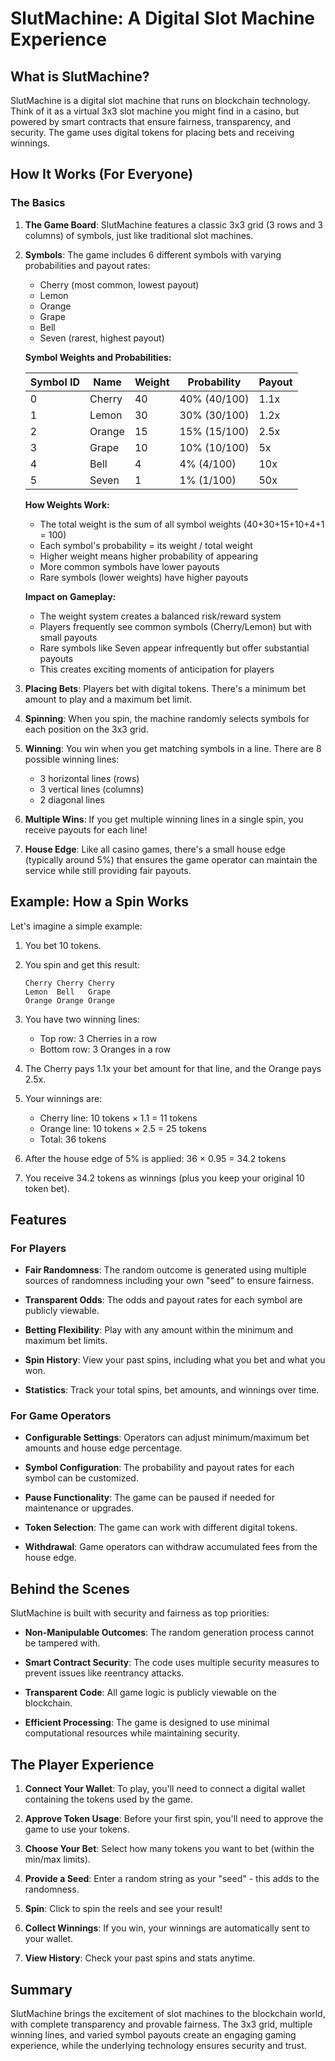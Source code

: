 # SlutMachine: A Digital Slot Machine Experience

## What is SlutMachine?

SlutMachine is a digital slot machine that runs on blockchain technology. Think of it as a virtual 3x3 slot machine you might find in a casino, but powered by smart contracts that ensure fairness, transparency, and security. The game uses digital tokens for placing bets and receiving winnings.

## How It Works (For Everyone)

### The Basics

1. **The Game Board**: SlutMachine features a classic 3x3 grid (3 rows and 3 columns) of symbols, just like traditional slot machines.

2. **Symbols**: The game includes 6 different symbols with varying probabilities and payout rates:
   - Cherry (most common, lowest payout)
   - Lemon
   - Orange
   - Grape
   - Bell
   - Seven (rarest, highest payout)

   **Symbol Weights and Probabilities:**
   
   | Symbol ID | Name   | Weight | Probability  | Payout |
   |-----------|--------|--------|--------------|--------|
   | 0         | Cherry | 40     | 40% (40/100) | 1.1x   |
   | 1         | Lemon  | 30     | 30% (30/100) | 1.2x   |
   | 2         | Orange | 15     | 15% (15/100) | 2.5x   |
   | 3         | Grape  | 10     | 10% (10/100) | 5x     |
   | 4         | Bell   | 4      | 4% (4/100)   | 10x    |
   | 5         | Seven  | 1      | 1% (1/100)   | 50x    |
   
   **How Weights Work:**
   - The total weight is the sum of all symbol weights (40+30+15+10+4+1 = 100)
   - Each symbol's probability = its weight / total weight
   - Higher weight means higher probability of appearing
   - More common symbols have lower payouts
   - Rare symbols (lower weights) have higher payouts
   
   **Impact on Gameplay:**
   - The weight system creates a balanced risk/reward system
   - Players frequently see common symbols (Cherry/Lemon) but with small payouts
   - Rare symbols like Seven appear infrequently but offer substantial payouts
   - This creates exciting moments of anticipation for players

3. **Placing Bets**: Players bet with digital tokens. There's a minimum bet amount to play and a maximum bet limit.

4. **Spinning**: When you spin, the machine randomly selects symbols for each position on the 3x3 grid.

5. **Winning**: You win when you get matching symbols in a line. There are 8 possible winning lines:
   - 3 horizontal lines (rows)
   - 3 vertical lines (columns) 
   - 2 diagonal lines

6. **Multiple Wins**: If you get multiple winning lines in a single spin, you receive payouts for each line!

7. **House Edge**: Like all casino games, there's a small house edge (typically around 5%) that ensures the game operator can maintain the service while still providing fair payouts.

## Example: How a Spin Works

Let's imagine a simple example:

1. You bet 10 tokens.
2. You spin and get this result:
   ```
   Cherry Cherry Cherry
   Lemon  Bell   Grape
   Orange Orange Orange
   ```

3. You have two winning lines:
   - Top row: 3 Cherries in a row
   - Bottom row: 3 Oranges in a row

4. The Cherry pays 1.1x your bet amount for that line, and the Orange pays 2.5x.

5. Your winnings are:
   - Cherry line: 10 tokens × 1.1 = 11 tokens
   - Orange line: 10 tokens × 2.5 = 25 tokens
   - Total: 36 tokens

6. After the house edge of 5% is applied: 36 × 0.95 = 34.2 tokens

7. You receive 34.2 tokens as winnings (plus you keep your original 10 token bet).

## Features

### For Players

- **Fair Randomness**: The random outcome is generated using multiple sources of randomness including your own "seed" to ensure fairness.

- **Transparent Odds**: The odds and payout rates for each symbol are publicly viewable.

- **Betting Flexibility**: Play with any amount within the minimum and maximum bet limits.

- **Spin History**: View your past spins, including what you bet and what you won.

- **Statistics**: Track your total spins, bet amounts, and winnings over time.

### For Game Operators

- **Configurable Settings**: Operators can adjust minimum/maximum bet amounts and house edge percentage.

- **Symbol Configuration**: The probability and payout rates for each symbol can be customized.

- **Pause Functionality**: The game can be paused if needed for maintenance or upgrades.

- **Token Selection**: The game can work with different digital tokens.

- **Withdrawal**: Game operators can withdraw accumulated fees from the house edge.

## Behind the Scenes

SlutMachine is built with security and fairness as top priorities:

- **Non-Manipulable Outcomes**: The random generation process cannot be tampered with.

- **Smart Contract Security**: The code uses multiple security measures to prevent issues like reentrancy attacks.

- **Transparent Code**: All game logic is publicly viewable on the blockchain.

- **Efficient Processing**: The game is designed to use minimal computational resources while maintaining security.

## The Player Experience

1. **Connect Your Wallet**: To play, you'll need to connect a digital wallet containing the tokens used by the game.

2. **Approve Token Usage**: Before your first spin, you'll need to approve the game to use your tokens.

3. **Choose Your Bet**: Select how many tokens you want to bet (within the min/max limits).

4. **Provide a Seed**: Enter a random string as your "seed" - this adds to the randomness.

5. **Spin**: Click to spin the reels and see your result!

6. **Collect Winnings**: If you win, your winnings are automatically sent to your wallet.

7. **View History**: Check your past spins and stats anytime.

## Summary

SlutMachine brings the excitement of slot machines to the blockchain world, with complete transparency and provable fairness. The 3x3 grid, multiple winning lines, and varied symbol payouts create an engaging gaming experience, while the underlying technology ensures security and trust. 